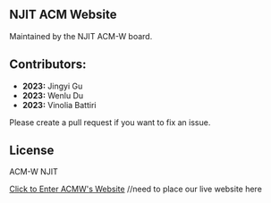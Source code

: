 ## NJIT ACM Website

Maintained by the NJIT ACM-W board. 

## Contributors:
- **2023:** Jingyi Gu
- **2023:** Wenlu Du
- **2023:** Vinolia Battiri

Please create a pull request if you want to fix an issue.

## License
ACM-W NJIT


[Click to Enter ACMW's Website](https://acmw.github.io/) //need to place our live website here


